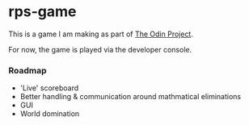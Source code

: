 # rps-game

This is a game I am making as part of [The Odin Project](https://www.theodinproject.com/about).

For now, the game is played via the developer console.

### Roadmap
- 'Live' scoreboard
- Better handling & communication around mathmatical eliminations
- GUI
- World domination